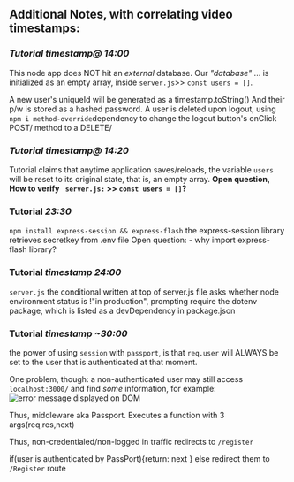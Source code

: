 
## Additional Notes, with correlating video timestamps:

### *Tutorial timestamp@ 14:00*
This node app does NOT hit an *external* database.
Our *"database"* ... is initialized as an empty array, inside `server.js`>> `const users = []`.


A new user's uniqueId will be generated as a timestamp.toString()
And their p/w is stored as a hashed password.
A user is deleted upon logout, using ```npm i method-override```dependency to change the logout button's onClick POST/ method to a DELETE/

### *Tutorial timestamp@ 14:20*
Tutorial claims that anytime application saves/reloads, the variable `users` will be reset to its original state, that is, an empty array.
**Open question, How to verify ``` server.js:``` >>  ```const users = []```?**

### Tutorial *23:30*
 ```npm install express-session && express-flash```
the express-session library retrieves secretkey from .env file
Open question: - why import express-flash library?

### Tutorial *timestamp 24:00*
`server.js`
the conditional written at top of server.js file asks whether node environment status is !"in production",
prompting require the dotenv package, which is listed as a devDependency in package.json
### Tutorial *timestamp ~30:00*
the power of using `session` with `passport`, is that `req.user` will ALWAYS be set to the user that is authenticated at that moment.

One problem, though: a non-authenticated user may still access  `localhost:3000/` and find *some* information, for example:
![error message displayed on DOM](view_NonCredentialedUser.png)

Thus, middleware aka Passport.  Executes a function with 3 args(req,res,next)

Thus, non-credentialed/non-logged in traffic redirects to `/register`

if(user is authenticated by PassPort){return: next }
else redirect them to `/Register` route
